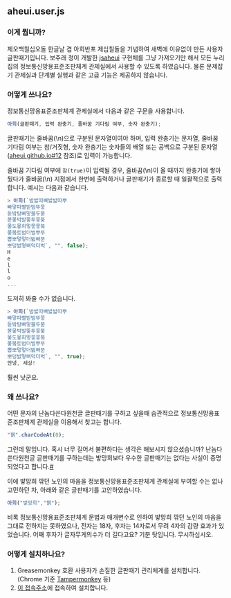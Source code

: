 ## aheui.user.js
### 이게 뭡니까?
제오백칠십오돌 한글날 겸 아희반포 제십칠돌을 기념하여 새벽에 이유없이 만든 사용자글판때기입니다.
보주래 정이 개발한 [jsaheui](https://github.com/aheui/jsaheui) 구현체를 그냥 가져오기만 해서 모든 누리집의 정보통신망용표준조판체계 관제실에서 사용할 수 있도록 하였습니다. 물론 문제잡기 관제실과 단계별 실행과 같은 고급 기능은 제공하지 않습니다.

### 어떻게 쓰나요?
정보통신망용표준조판체계 관제실에서 다음과 같은 구문을 사용합니다.
```js
아희(글판때기, 입력 완충기, 줄바꿈 기다림 여부, 숫자 완충기);
```

글판때기는 줄바꿈(\n)으로 구분된 문자열이여야 하며, 입력 완충기는 문자열, 줄바꿈 기다림 여부는 참/거짓형, 숫자 완충기는 숫자들의 배열 또는 공백으로 구분된 문자열([aheui.github.io#12](https://github.com/aheui/aheui.github.io/issues/12#issue-128381350) 참조)로 입력이 가능합니다.

줄바꿈 기다림 여부에 `참(true)`이 입력될 경우, 줄바꿈(\n)이 올 때까지 완충기에 쌓아뒀다가 줄바꿈(\n) 지점에서 한번에 출력하거나 글판때기가 종료할 때 일괄적으로 출력합니다. 예시는 다음과 같습니다.
```js
> 아희(`밤밣따빠밣밟따뿌
빠맣파빨받밤뚜뭏
돋밬탕빠맣붏두붇
볻뫃박발뚷투뭏붖
뫃도뫃희멓뭏뭏붘
뫃봌토범더벌뿌뚜
뽑뽀멓멓더벓뻐뚠
뽀덩벐멓뻐덕더벅`, "", false);
H
e
l
l
o
...
```
도저히 봐줄 수가 없습니다.

```js
> 아희(`밤밣따빠밣밟따뿌
빠맣파빨받밤뚜뭏
돋밬탕빠맣붏두붇
볻뫃박발뚷투뭏붖
뫃도뫃희멓뭏뭏붘
뫃봌토범더벌뿌뚜
뽑뽀멓멓더벓뻐뚠
뽀덩벐멓뻐덕더벅`, "", true);
안녕, 세상!
```
훨씬 낫군요.

### 왜 쓰나요?
어떤 문자의 난놈다쓴다원천글 글판때기를 구하고 싶을때 습관적으로 정보통신망용표준조판체계 관제실을 이용해서 찾고는 합니다.
```js
"뷁".charCodeAt(0);
```
그런데 말입니다. 혹시 너무 길어서 불편하다는 생각은 해보시지 않으셨습니까? 난놈다쓴다원천글 글판때기를 구하는데는 밯망희보다 우수한 글판때기는 없다는 사실이 증명되었다고 합니다.[#](https://github.com/aheui/aheui.github.io/blob/9335cb622be4587826117514dfc1739d4a321b6a/aheuicon.html#L123)

이에 밯망희 깎던 노인의 마음을 정보통신망용표준조판체계 관제실에 부여할 수는 없나 고민하던 차, 아래와 같은 글판때기를 고안하였습니다.
```js
아희("밯망희","뷁");
```

비록 정보통신망용표준조판체계 문법과 매개변수로 인하여 밯망희 깎던 노인의 마음을 그대로 전하지는 못하였으나, 전자는 18자, 후자는 14자로서 무려 4자의 감량 효과가 있었습니다. 어째 후자가 글자무게의수가 더 길다고요? 기분 탓입니다. 무시하십시오.

### 어떻게 설치하나요?
1. Greasemonkey 호환 사용자가 손질한 글판때기 관리체계를 설치합니다. (Chrome 기준 [Tampermonkey](https://chrome.google.com/webstore/detail/tampermonkey/dhdgffkkebhmkfjojejmpbldmpobfkfo?hl=en) 등)
1. [이 접속주소](https://github.com/ldmsys/aheui.user.js/raw/master/jsaheui.user.js)에 접속하여 설치합니다.
